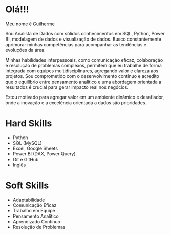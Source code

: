 # **Olá!!!**

Meu nome é Guilherme 

Sou Analista de Dados com sólidos conhecimentos em SQL, Python, Power BI, modelagem de dados e visualização de dados. Busco constantemente aprimorar minhas competências para acompanhar as tendências e evoluções da área.

Minhas habilidades interpessoais, como comunicação eficaz, colaboração e resolução de problemas complexos, permitem que eu trabalhe de forma integrada com equipes multidisciplinares, agregando valor e clareza aos projetos. Sou comprometido com o desenvolvimento contínuo e acredito que o equilíbrio entre pensamento analítico e uma abordagem orientada a resultados é crucial para gerar impacto real nos negócios.

Estou motivado para agregar valor em um ambiente dinâmico e desafiador, onde a inovação e a excelência orientada a dados são prioridades.


# Hard Skills 
- Python
- SQL (MySQL)
- Excel, Google Sheets
- Power BI (DAX, Power Query)
- Git e GitHub
- Inglês


# Soft Skills
- Adaptabilidade
- Comunicação Eficaz
- Trabalho em Equipe
- Pensamento Analítico
- Aprendizado Contínuo
- Resolução de Problemas


<!--
**Gui-Policate/gui-policate** is a ✨ _special_ ✨ repository because its `README.md` (this file) appears on your GitHub profile.

Here are some ideas to get you started:

- 🔭 I’m currently working on ...
- 🌱 I’m currently learning ...
- 👯 I’m looking to collaborate on ...
- 🤔 I’m looking for help with ...
- 💬 Ask me about ...
- 📫 How to reach me: ...
- 😄 Pronouns: ...
- ⚡ Fun fact: ...
-->
